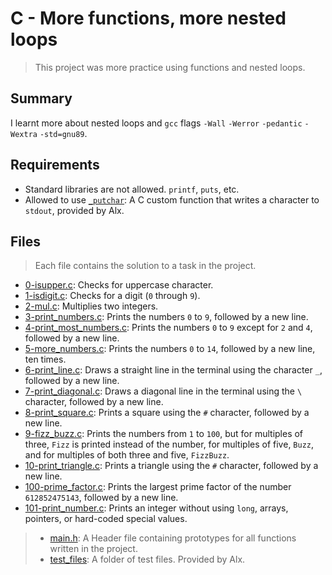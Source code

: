 # C - More functions, more nested loops

> This project was more practice using functions and nested loops.

## Summary

I learnt more about nested loops and `gcc` flags `-Wall` `-Werror` `-pedantic` `-Wextra` `-std=gnu89`.

## Requirements

- Standard libraries are not allowed. `printf`, `puts`, etc.
- Allowed to use [`_putchar`](https://github.com/alx-tools/_putchar.c/blob/master/_putchar.c): A C custom function that writes a character to `stdout`, provided by Alx.

## Files

> Each file contains the solution to a task in the project.

- [0-isupper.c](https://github.com/Ebube-Ochemba/alx-low_level_programming/blob/master/0x04-more_functions_nested_loops/0-isupper.c): Checks for uppercase character.
- [1-isdigit.c](https://github.com/Ebube-Ochemba/alx-low_level_programming/blob/master/0x04-more_functions_nested_loops/1-isdigit.c): Checks for a digit (`0` through `9`).
- [2-mul.c](https://github.com/Ebube-Ochemba/alx-low_level_programming/blob/master/0x04-more_functions_nested_loops/2-mul.c): Multiplies two integers.
- [3-print_numbers.c](https://github.com/Ebube-Ochemba/alx-low_level_programming/blob/master/0x04-more_functions_nested_loops/3-print_numbers.c): Prints the numbers `0` to `9`, followed by a new line.
- [4-print_most_numbers.c](https://github.com/Ebube-Ochemba/alx-low_level_programming/blob/master/0x04-more_functions_nested_loops/4-print_most_numbers.c): Prints the numbers `0` to `9` except for `2` and `4`, followed by a new line.
- [5-more_numbers.c](https://github.com/Ebube-Ochemba/alx-low_level_programming/blob/master/0x04-more_functions_nested_loops/5-more_numbers.c): Prints the numbers `0` to `14`, followed by a new line, ten times.
- [6-print_line.c](https://github.com/Ebube-Ochemba/alx-low_level_programming/blob/master/0x04-more_functions_nested_loops/6-print_line.c): Draws a straight line in the terminal using the character `_`, followed by a new line.
- [7-print_diagonal.c](https://github.com/Ebube-Ochemba/alx-low_level_programming/blob/master/0x04-more_functions_nested_loops/7-print_diagonal.c): Draws a diagonal line in the terminal using the `\` character, followed by a new line.
- [8-print_square.c](https://github.com/Ebube-Ochemba/alx-low_level_programming/blob/master/0x04-more_functions_nested_loops/8-print_square.c): Prints a square using the `#` character, followed by a new line.
- [9-fizz_buzz.c](https://github.com/Ebube-Ochemba/alx-low_level_programming/blob/master/0x04-more_functions_nested_loops/9-fizz_buzz.c): Prints the numbers from `1` to `100`, but for multiples of three, `Fizz` is printed instead of the number, for multiples of five, `Buzz`, and for multiples of both three and five, `FizzBuzz`.
- [10-print_triangle.c](https://github.com/Ebube-Ochemba/alx-low_level_programming/blob/master/0x04-more_functions_nested_loops/10-print_triangle.c): Prints a triangle using the `#` character, followed by a new line.
- [100-prime_factor.c](https://github.com/Ebube-Ochemba/alx-low_level_programming/blob/master/0x04-more_functions_nested_loops/100-prime_factor.c): Prints the largest prime factor of the number `612852475143`, followed by a new line.
- [101-print_number.c](https://github.com/Ebube-Ochemba/alx-low_level_programming/blob/master/0x04-more_functions_nested_loops/101-print_number.c): Prints an integer without using `long`, arrays, pointers, or hard-coded special values.

> - [main.h](https://github.com/Ebube-Ochemba/alx-low_level_programming/blob/master/0x04-more_functions_nested_loops/main.h): A Header file containing prototypes for all functions written in the project.
> - [test_files](https://github.com/Ebube-Ochemba/alx-low_level_programming/tree/master/0x04-more_functions_nested_loops/test_files): A folder of test files. Provided by Alx.
